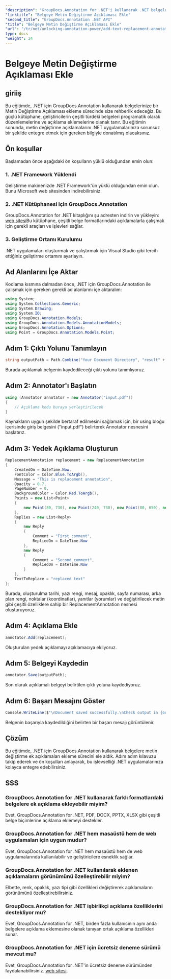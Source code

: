 ```yaml
---
"description": "GroupDocs.Annotation for .NET'i kullanarak .NET belgelerinize metin değiştirme ek açıklamalarını zahmetsizce nasıl ekleyeceğinizi öğrenin. Belge düzenleme yeteneklerinizi geliştirin."
"linktitle": "Belgeye Metin Değiştirme Açıklaması Ekle"
"second_title": "GroupDocs.Annotation .NET API"
"title": "Belgeye Metin Değiştirme Açıklaması Ekle"
"url": "/tr/net/unlocking-annotation-power/add-text-replacement-annotation/"
type: docs
"weight": 24
---
```


# Belgeye Metin Değiştirme Açıklaması Ekle

## giriiş
Bu eğitimde, .NET için GroupDocs.Annotation kullanarak belgelerinize bir Metin Değiştirme Açıklaması ekleme sürecinde size rehberlik edeceğiz. Bu güçlü kütüphane, geliştiricilerin çeşitli türdeki belgeleri programatik olarak düzenlemelerine ve açıklama eklemelerine olanak tanır. Bu eğitimin sonunda, metin değiştirme açıklamalarını .NET uygulamalarınıza sorunsuz bir şekilde entegre etmek için gereken bilgiyle donatılmış olacaksınız.
## Ön koşullar
Başlamadan önce aşağıdaki ön koşulların yüklü olduğundan emin olun:
### 1. .NET Framework Yüklendi
Geliştirme makinenizde .NET Framework'ün yüklü olduğundan emin olun. Bunu Microsoft web sitesinden indirebilirsiniz.
### 2. .NET Kütüphanesi için GroupDocs.Annotation
GroupDocs.Annotation for .NET kitaplığını şu adresten indirin ve yükleyin: [web sitesi](https://releases.groupdocs.com/annotation/net/)Bu kütüphane, çeşitli belge formatlarındaki açıklamalarla çalışmak için gerekli araçları ve işlevleri sağlar.
### 3. Geliştirme Ortamı Kurulumu
.NET uygulamaları oluşturmak ve çalıştırmak için Visual Studio gibi tercih ettiğiniz geliştirme ortamını ayarlayın.

## Ad Alanlarını İçe Aktar
Kodlama kısmına dalmadan önce, .NET için GroupDocs.Annotation ile çalışmak için gereken gerekli ad alanlarını içe aktaralım:
```csharp
using System;
using System.Collections.Generic;
using System.Drawing;
using System.IO;
using GroupDocs.Annotation.Models;
using GroupDocs.Annotation.Models.AnnotationModels;
using GroupDocs.Annotation.Options;
using Point = GroupDocs.Annotation.Models.Point;
```
## Adım 1: Çıktı Yolunu Tanımlayın
```csharp
string outputPath = Path.Combine("Your Document Directory", "result" + Path.GetExtension("input.pdf"));
```
Burada açıklamalı belgenin kaydedileceği çıktı yolunu tanımlıyoruz.
## Adım 2: Annotator'ı Başlatın
```csharp
using (Annotator annotator = new Annotator("input.pdf"))
{
    // Açıklama kodu buraya yerleştirilecek
}
```
Kaynakların uygun şekilde bertaraf edilmesini sağlamak için, bir using bloğu içerisinde giriş belgesini ("input.pdf") belirterek Annotator nesnesini başlatırız.
## Adım 3: Yedek Açıklama Oluşturun
```csharp
ReplacementAnnotation replacement = new ReplacementAnnotation
{
    CreatedOn = DateTime.Now,
    FontColor = Color.Blue.ToArgb(),
    Message = "This is replacement annotation",
    Opacity = 0.7,
    PageNumber = 0,
    BackgroundColor = Color.Red.ToArgb(),
    Points = new List<Point>
    {
        new Point(80, 730), new Point(240, 730), new Point(80, 650), new Point(240, 650)
    },
    Replies = new List<Reply>
    {
        new Reply
        {
            Comment = "First comment",
            RepliedOn = DateTime.Now
        },
        new Reply
        {
            Comment = "Second comment",
            RepliedOn = DateTime.Now
        }
    },
    TextToReplace = "replaced text"
};
```
Burada, oluşturulma tarihi, yazı rengi, mesaj, opaklık, sayfa numarası, arka plan rengi, noktalar (koordinatlar), yanıtlar (yorumlar) ve değiştirilecek metin gibi çeşitli özelliklere sahip bir ReplacementAnnotation nesnesi oluşturuyoruz.
## Adım 4: Açıklama Ekle
```csharp
annotator.Add(replacement);
```
Oluşturulan yedek açıklamayı açıklamacıya ekliyoruz.
## Adım 5: Belgeyi Kaydedin
```csharp
annotator.Save(outputPath);
```
Son olarak açıklamalı belgeyi belirtilen çıktı yoluna kaydediyoruz.
## Adım 6: Başarı Mesajını Göster
```csharp
Console.WriteLine($"\nDocument saved successfully.\nCheck output in {outputPath}.");
```
Belgenin başarıyla kaydedildiğini belirten bir başarı mesajı görüntülenir.

## Çözüm
Bu eğitimde, .NET için GroupDocs.Annotation kullanarak belgelere metin değiştirme ek açıklamaları ekleme sürecini ele aldık. Adım adım kılavuzu takip ederek ve ön koşulları anlayarak, bu işlevselliği .NET uygulamalarınıza kolayca entegre edebilirsiniz.
## SSS
### GroupDocs.Annotation for .NET kullanarak farklı formatlardaki belgelere ek açıklama ekleyebilir miyim?
Evet, GroupDocs.Annotation for .NET, PDF, DOCX, PPTX, XLSX gibi çeşitli belge biçimlerine açıklama eklemeyi destekler.
### GroupDocs.Annotation for .NET hem masaüstü hem de web uygulamaları için uygun mudur?
Evet, GroupDocs.Annotation for .NET hem masaüstü hem de web uygulamalarında kullanılabilir ve geliştiricilere esneklik sağlar.
### GroupDocs.Annotation for .NET kullanılarak eklenen açıklamaların görünümünü özelleştirebilir miyim?
Elbette, renk, opaklık, yazı tipi gibi özellikleri değiştirerek açıklamaların görünümünü özelleştirebilirsiniz.
### GroupDocs.Annotation for .NET işbirlikçi açıklama özelliklerini destekliyor mu?
Evet, GroupDocs.Annotation for .NET, birden fazla kullanıcının aynı anda belgelere açıklama eklemesine olanak tanıyan ortak açıklama özellikleri sunar.
### GroupDocs.Annotation for .NET için ücretsiz deneme sürümü mevcut mu?
Evet, GroupDocs.Annotation for .NET'in ücretsiz deneme sürümünden faydalanabilirsiniz. [web sitesi](https://releases.groupdocs.com/).